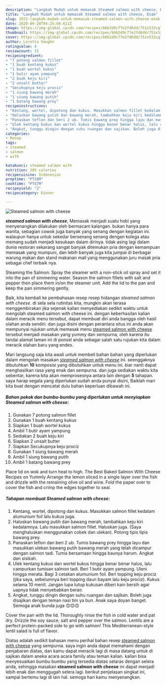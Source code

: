 ```yaml
---
description: "Langkah Mudah untuk memasak Steamed salmon with cheese, Enak"
title: "Langkah Mudah untuk memasak Steamed salmon with cheese, Enak"
slug: 1972-langkah-mudah-untuk-memasak-steamed-salmon-with-cheese-enak
date: 2020-09-28T04:25:04.611Z
image: https://img-global.cpcdn.com/recipes/b6b2d9c77e2fd6dd/751x532cq70/steamed-salmon-with-cheese-foto-resep-utama.jpg
thumbnail: https://img-global.cpcdn.com/recipes/b6b2d9c77e2fd6dd/751x532cq70/steamed-salmon-with-cheese-foto-resep-utama.jpg
cover: https://img-global.cpcdn.com/recipes/b6b2d9c77e2fd6dd/751x532cq70/steamed-salmon-with-cheese-foto-resep-utama.jpg
author: Loretta Vaughn
ratingvalue: 4
reviewcount: 15
recipeingredient:
- "7 potong salmon fillet"
- "1 buah kentang kukus"
- "1 buah wortel kukus"
- "1 butir ayam yampung"
- "2 buah keju kiri"
- "2 unsalt butter"
- "Secukupnya keju prociz"
- "1 siung bawang merah"
- "1 siung bawang putih"
- "1 batang bawang prey"
recipeinstructions:
- "Kentang, wortel, dipotong dan kukus. Masukkan salmon fillet kedalam alumunium foil lalu kukus juga."
- "Haluskan bawang putih dan bawang merah, tambahkan keju kiri kedalamnya. Lalu masukkan salmon fillet. Haluskan juga. (Saya menghaluskan menggunakan cobek dan ulekan). Potong tipis tipis bawang prey."
- "Panaskan teflon dan beri 2 ub. Tumis bawang prey hingga layu dan masukkan ulekan bawang putih bawang merah yang telah dicampur dengan salmon tadi. Tumis bersamaan hingga baunya harum. Angkat dan sisikah."
- "Ulek kentang kukus dan wortel kukus hingga benar benar halus, lalu campurkan tumisan salmon tadi. Beri 1 butir ayam yampung. Uleni hingga merata. Bagi 3 cetakan alumunium foil. Beri topping keju prociz (jika saya, sebelumnya beri topping daun bayam lalu keju prociz). Kukus selama 10 menit. Jangan lupa tutup kukusan diberi kain bersih agar uapnya tidak menyebabkan berair."
- "Angkat, tunggu dingin dengan suhu ruangan dan sajikan. Boleh juga disajikan dengan teman nasi tim ya bun. Anak saya doyan banget. Semoga anak bunda juga 😊😊😊"
categories:
- Resep
tags:
- steamed
- salmon
- with

katakunci: steamed salmon with 
nutrition: 285 calories
recipecuisine: Indonesian
preptime: "PT28M"
cooktime: "PT47M"
recipeyield: "2"
recipecategory: Dinner

---
```



![Steamed salmon with cheese](https://img-global.cpcdn.com/recipes/b6b2d9c77e2fd6dd/751x532cq70/steamed-salmon-with-cheese-foto-resep-utama.jpg)

<b><i>steamed salmon with cheese</i></b>, Memasak menjadi suatu hobi yang menyenangkan dilakukan oleh bermacam kalangan. bukan hanya para wanita, sebagian cowok juga banyak yang senang dengan kegiatan ini. walaupun hanya untuk sekedar bersenang senang dengan kolega atau memang sudah menjadi kesukaan dalam dirinya. tidak asing lagi dalam dunia restoran sekarang sangat banyak ditemukan pria dengan kemampuan memasak yang mumpuni, dan lebih banyak juga kita jumpai di berbagai warung makan dan stand makanan mall yang menggunakan juru masak pria sebagai chef terbaik nya.

Steaming the Salmon: Spray the steamer with a non-stick oil spray and set it into the pan of simmering water. Season the salmon fillets with salt and pepper then place them in/on the steamer unit. Add the lid to the pan and keep the pan simmering gently.

Baik, kita kembali ke pembahasan resep resep hidangan <i>steamed salmon with cheese</i>. di sela sela rutinitas kita, mungkin akan terasa menggembirakan jika sejenak kalian menyediakan sedikit waktu untuk mengolah steamed salmon with cheese ini. dengan keberhasilan kalian dalam meracik menu tersebut, dapat membuat diri anda bangga oleh hasil olahan anda sendiri. dan juga disini dengan perantara situs ini anda akan mempunyai rujukan untuk memasak menu <u>steamed salmon with cheese</u> tersebut menjadi masakan yang yummy dan sempurna, oleh karena itu tandai alamat laman ini di ponsel anda sebagai salah satu rujukan kita dalam meracik olahan baru yang endes.


Mari langsung saja kita awali untuk membeli bahan bahan yang diperlukan dalam mengolah masakan <u><i>steamed salmon with cheese</i></u> ini. seenggaknya dibutuhkan <b>10</b> komposisi yang dibutuhkan untuk menu ini. biar nanti dapat menghasilkan rasa yang enak dan sempurna. dan juga sediakan waktu kita sebentar, karena kita akan memprosesnya antara lain dengan <b>5</b> tahapan. saya harap segala yang diperlukan sudah anda punyai disini, Baiklah mari kita buat dengan mencatat dulu bahan keperluan dibawah ini.

<!--inarticleads1-->

##### Bahan pokok dan bumbu-bumbu yang diperlukan untuk menyiapkan Steamed salmon with cheese:

1. Gunakan 7 potong salmon fillet
1. Gunakan 1 buah kentang kukus
1. Siapkan 1 buah wortel kukus
1. Ambil 1 butir ayam yampung
1. Sediakan 2 buah keju kiri
1. Siapkan 2 unsalt butter
1. Siapkan Secukupnya keju prociz
1. Gunakan 1 siung bawang merah
1. Ambil 1 siung bawang putih
1. Ambil 1 batang bawang prey


Place lid on wok and turn heat to high. The Best Baked Salmon With Cheese Recipes on Yummly Arrange the lemon sliced in a single layer over the fish and drizzle with the remaining olive oil and wine. Fold the paper over to cover the fish and crimp the edges together to seal. 

<!--inarticleads2-->

##### Tahapan membuat Steamed salmon with cheese:

1. Kentang, wortel, dipotong dan kukus. Masukkan salmon fillet kedalam alumunium foil lalu kukus juga.
1. Haluskan bawang putih dan bawang merah, tambahkan keju kiri kedalamnya. Lalu masukkan salmon fillet. Haluskan juga. (Saya menghaluskan menggunakan cobek dan ulekan). Potong tipis tipis bawang prey.
1. Panaskan teflon dan beri 2 ub. Tumis bawang prey hingga layu dan masukkan ulekan bawang putih bawang merah yang telah dicampur dengan salmon tadi. Tumis bersamaan hingga baunya harum. Angkat dan sisikah.
1. Ulek kentang kukus dan wortel kukus hingga benar benar halus, lalu campurkan tumisan salmon tadi. Beri 1 butir ayam yampung. Uleni hingga merata. Bagi 3 cetakan alumunium foil. Beri topping keju prociz (jika saya, sebelumnya beri topping daun bayam lalu keju prociz). Kukus selama 10 menit. Jangan lupa tutup kukusan diberi kain bersih agar uapnya tidak menyebabkan berair.
1. Angkat, tunggu dingin dengan suhu ruangan dan sajikan. Boleh juga disajikan dengan teman nasi tim ya bun. Anak saya doyan banget. Semoga anak bunda juga 😊😊😊


Cover the pan with the lid. Thoroughly rinse the fish in cold water and pat dry. Drizzle the soy sauce, salt and pepper over the salmon. Lentils are a perfect protein-packed side to go with salmon! This Mediterranean-style lentil salad is full of flavor. 

Diatas adalah sedikit bahasan menu perihal bahan resep <u>steamed salmon with cheese</u> yang sempurna. saya ingin anda dapat memahami dengan penjabaran diatas, dan kamu dapat meracik lagi di masa datang untuk di sajikan dalam aneka acara acara family atau teman kalian. kalian bisa menyesuaikan bumbu bumbu yang tersedia diatas selaras dengan selera anda, sehingga masakan <b>steamed salmon with cheese</b> ini dapat menjadi lebih enak dan menggugah selera lagi. berikut penjelasan singkat ini, sampai bertemu lagi di lain hal. semoga hari kamu menyenangkan.
